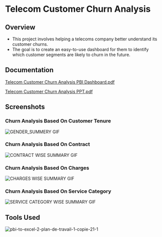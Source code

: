# Telecom Customer Churn Analysis




## Overview

 - This project involves helping a telecoms company better understand its customer churns.
 - The goal is to create an easy-to-use dashboard for them to identify which customer segments are likely to churn in the future.
 


## Documentation
[Telecom Customer Churn Analysis PBI Dashboard.pdf](https://github.com/Tank619/xyz/files/11128556/Telecom.Customer.Churn.Analysis.PBI.Dashboard.pdf)




[Telecom Customer Churn Analysis PPT.pdf](https://github.com/Tank619/Telecom-Customer-Churn-Analysis-/files/11129460/Telecom.Customer.Churn.Analysis.PPT.pdf)




## Screenshots
### Churn Analysis Based On Customer Tenure
![GENDER_SUMMERY GIF](https://user-images.githubusercontent.com/71078584/229271479-daf4603f-6c7c-4a0e-b4cf-5414fd3a02c3.gif)

### Churn Analysis Based On Contract
![CONTRACT WISE SUMMARY GIF](https://user-images.githubusercontent.com/71078584/229274009-ef37944f-54b5-4882-a351-1825c4e37c28.gif)

### Churn Analysis Based On Charges
![CHARGES WISE SUMMARY GIF](https://user-images.githubusercontent.com/71078584/229274053-38fbcb9c-3d93-4063-a3b9-d2e0bf35598a.gif)

### Churn Analysis Based On Service Category
![SERVICE CATEGORY WISE SUMMARY GIF](https://user-images.githubusercontent.com/71078584/229274126-a563aa60-fcd0-4e1c-bb17-fb6d1623b623.gif)



## Tools Used
![pbi-to-excel-2-plan-de-travail-1-copie-21-1](https://user-images.githubusercontent.com/71078584/229275014-bbb9fb64-d230-4b7b-ae7a-c141878110b7.png)



